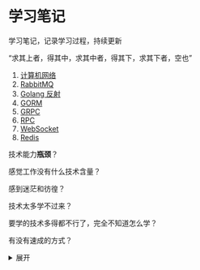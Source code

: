 # 学习笔记

学习笔记，记录学习过程，持续更新

“求其上者，得其中，求其中者，得其下，求其下者，空也”

1. [计算机网络](./computer_network/README.md)
2. [RabbitMQ](./go-rabbitmq/README.md)
3. [Golang 反射](./go-reflect/README.md)
4. [GORM](./gorm/READEM.md)
5. [GRPC](./grpc/README.md)
6. [RPC](./rpc/README.md)
7. [WebSocket](./websocket/README.md)
8. [Redis](./redis/README.md)

技术能力**瓶颈**？

感觉工作没有什么技术含量？

感到迷茫和彷徨？ 

技术太多学不过来？

要学的技术多得都不行了，完全不知道怎么学？

有没有速成的方式？

<details>
<summary>展开</summary>
...
</details>